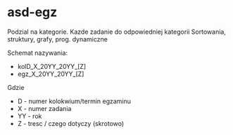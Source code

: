 # asd-egz

Podzial na kategorie. Kazde zadanie do odpowiedniej kategorii
Sortowania, struktury, grafy, prog. dynamiczne

Schemat nazywania:
- kolD_X_20YY_20YY_[Z]
- egz_X_20YY_20YY_[Z]

Gdzie
- D - numer kolokwium/termin egzaminu
- X - numer zadania
- YY - rok
- Z - tresc / czego dotyczy (skrotowo)	
